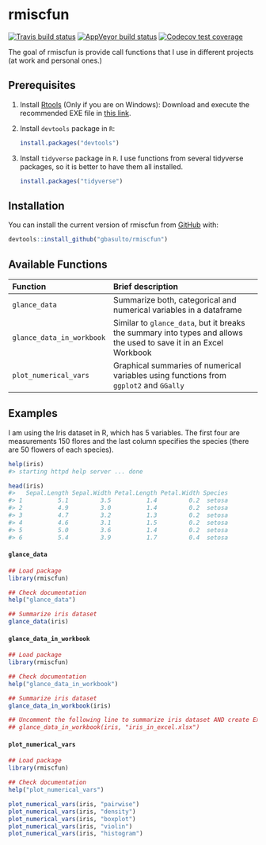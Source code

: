
<!-- README.md is generated from README.Rmd. Please edit that file -->
rmiscfun
========

<!-- badges: start -->
[![Travis build status](https://travis-ci.org/gbasulto/rmiscfun.svg?branch=master)](https://travis-ci.org/gbasulto/rmiscfun) [![AppVeyor build status](https://ci.appveyor.com/api/projects/status/github/gbasulto/rmiscfun?branch=master&svg=true)](https://ci.appveyor.com/project/gbasulto/rmiscfun) [![Codecov test coverage](https://codecov.io/gh/gbasulto/rmiscfun/branch/master/graph/badge.svg)](https://codecov.io/gh/gbasulto/rmiscfun?branch=master) <!-- badges: end -->

The goal of rmiscfun is provide call functions that I use in different projects (at work and personal ones.)

Prerequisites
-------------

1.  Install [Rtools](https://cran.r-project.org/bin/windows/Rtools/) (Only if you are on Windows): Download and execute the recommended EXE file in [this link](https://cran.r-project.org/bin/windows/Rtools/).
2.  Install `devtools` package in `R`:

    ``` r
    install.packages("devtools")
    ```

3.  Install `tidyverse` package in `R`. I use functions from several tidyverse packages, so it is better to have them all installed.

    ``` r
    install.packages("tidyverse")
    ```

Installation
------------

You can install the current version of rmiscfun from [GitHub](https://github.com/) with:

``` r
devtools::install_github("gbasulto/rmiscfun")
```

Available Functions
-------------------

<table>
<colgroup>
<col width="26%" />
<col width="73%" />
</colgroup>
<thead>
<tr class="header">
<th align="left">Function</th>
<th align="left">Brief description</th>
</tr>
</thead>
<tbody>
<tr class="odd">
<td align="left"><code>glance_data</code></td>
<td align="left">Summarize both, categorical and numerical variables in a dataframe</td>
</tr>
<tr class="even">
<td align="left"><code>glance_data_in_workbook</code></td>
<td align="left">Similar to <code>glance_data</code>, but it breaks the summary into types and allows the used to save it in an Excel Workbook</td>
</tr>
<tr class="odd">
<td align="left"><code>plot_numerical_vars</code></td>
<td align="left">Graphical summaries of numerical variables using functions from <code>ggplot2</code> and <code>GGally</code></td>
</tr>
</tbody>
</table>

Examples
--------

I am using the Iris dataset in R, which has 5 variables. The first four are measurements 150 flores and the last column specifies the species (there are 50 flowers of each species).

``` r
help(iris)
#> starting httpd help server ... done

head(iris)
#>   Sepal.Length Sepal.Width Petal.Length Petal.Width Species
#> 1          5.1         3.5          1.4         0.2  setosa
#> 2          4.9         3.0          1.4         0.2  setosa
#> 3          4.7         3.2          1.3         0.2  setosa
#> 4          4.6         3.1          1.5         0.2  setosa
#> 5          5.0         3.6          1.4         0.2  setosa
#> 6          5.4         3.9          1.7         0.4  setosa
```

#### `glance_data`

``` r
## Load package
library(rmiscfun)

## Check documentation
help("glance_data")

## Summarize iris dataset
glance_data(iris)
```

#### `glance_data_in_workbook`

``` r
## Load package
library(rmiscfun)

## Check documentation
help("glance_data_in_workbook")

## Summarize iris dataset
glance_data_in_workbook(iris)

## Uncomment the following line to summarize iris dataset AND create Excel Worksheet
## glance_data_in_workbook(iris, "iris_in_excel.xlsx")
```

#### `plot_numerical_vars`

``` r
## Load package
library(rmiscfun)

## Check documentation
help("plot_numerical_vars")

plot_numerical_vars(iris, "pairwise")
plot_numerical_vars(iris, "density")
plot_numerical_vars(iris, "boxplot")
plot_numerical_vars(iris, "violin")
plot_numerical_vars(iris, "histogram")
```
